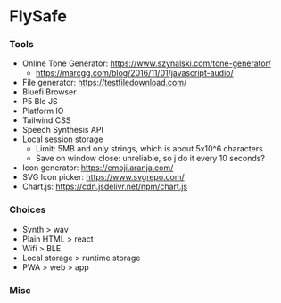 # FlySafe

### Tools

- Online Tone Generator: https://www.szynalski.com/tone-generator/
  - https://marcgg.com/blog/2016/11/01/javascript-audio/
- File generator: https://testfiledownload.com/
- Bluefi Browser
- P5 Ble JS
- Platform IO
- Tailwind CSS
- Speech Synthesis API
- Local session storage
  - Limit: 5MB and only strings, which is about 5x10^6 characters.
  - Save on window close: unreliable, so j do it every 10 seconds?
- Icon generator: https://emoji.aranja.com/
- SVG Icon picker: https://www.svgrepo.com/
- Chart.js: https://cdn.jsdelivr.net/npm/chart.js

### Choices

- Synth > wav
- Plain HTML > react
- Wifi > BLE
- Local storage > runtime storage
- PWA > web > app

### Misc
